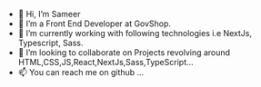 - 👋 Hi, I’m Sameer 
- 👀 I’m a Front End Developer at GovShop.
- 🌱 I’m currently working with following technologies i.e NextJs, Typescript, Sass.
- 💞️ I’m looking to collaborate on Projects revolving around HTML,CSS,JS,React,NextJs,Sass,TypeScript...
- 📫 You can reach me on github ...

<!---
Sam007k/Sam007k is a ✨ special ✨ repository because its `README.md` (this file) appears on your GitHub profile.
You can click the Preview link to take a look at your changes.
--->
